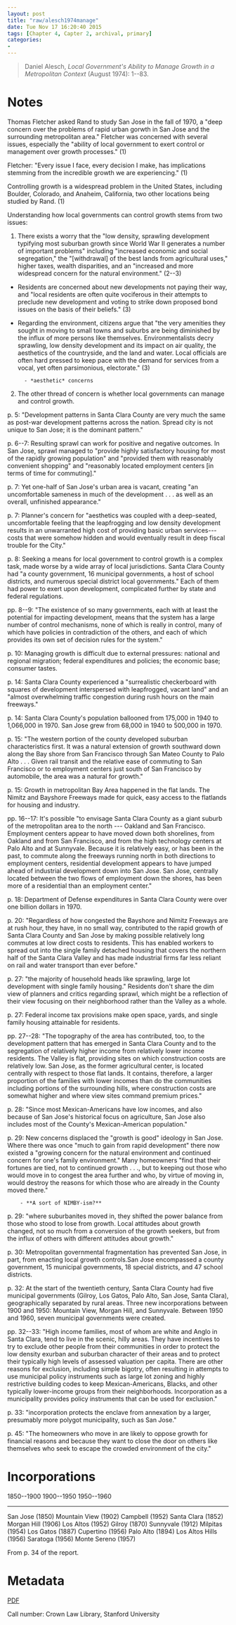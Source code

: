 ```yaml
---
layout: post
title: "raw/alesch1974manage"
date: Tue Nov 17 16:20:40 2015
tags: [Chapter 4, Capter 2, archival, primary]
categories: 
- 
---
```


> Daniel Alesch, *Local Government's Ability to Manage Growth in a Metropolitan Context* (August 1974): 1--83.

# Notes

Thomas Fletcher asked Rand to study San Jose in the fall of 1970, a "deep concern over the problems of rapid urban gorwth in San Jose and the surrounding metropolitan area." Fletcher was concerned with several issues, especially the "ability of local government to exert control or management over growth processes." (1)

Fletcher: "Every issue I face, every decision I make, has implications stemming from the incredible growth we are experiencing." (1)

Controlling growth is a widespread problem in the United States, including Boulder, Colorado, and Anaheim, California, two other locations being studied by Rand. (1)

Understanding how local governments can control growth stems from two issues:

1. There exists a worry that the "low density, sprawling development typifying most suburban growth since World War II generates a number of important problems" including "increased economic and social segregation," the "[withdrawal] of the best lands from agricultural uses," higher taxes, wealth disparities, and an "increased and more widespread concern for the natural environment." (2--3)

- Residents are concerned about new developments not paying their way, and "local residents are often quite vociferous in their attempts to preclude new development and voting to strike down proposed bond issues on the basis of their beliefs." (3)

- Regarding the environment, citizens argue that "the very amenities they sought in moving to small towns and suburbs are being diminished by the influx of more persons like themselves. Environmentalists decry sprawling, low density development and its impact on air quality, the aesthetics of the countryside, and the land and water. Local officials are often hard pressed to keep pace with the demand for services from a vocal, yet often parsimonious, electorate." (3)

		- *aesthetic* concerns

2. The other thread of concern is whether local governments can manage and control growth.

p. 5: "Development patterns in Santa Clara County are very much the same as post-war development patterns across the nation. Spread city is not unique to San Jose; it is the dominant pattern."

p. 6--7: Resulting sprawl can work for positive and negative outcomes. In San Jose, sprawl managed to "provide highly satisfactory housing for most of the rapidly growing population" and "provided them with reasonably convenient shopping" and "reasonably located employment centers [in terms of time for commuting]."

p. 7: Yet one-half of San Jose's urban area is vacant, creating "an uncomfortable sameness in much of the development . . . as well as an overall, unfinished appearance."

p. 7: Planner's concern for "aesthetics was coupled with a deep-seated, uncomfortable feeling that the leapfrogging and low density development results in an unwarranted high cost of providing basic urban services---costs that were somehow hidden and would eventually result in deep fiscal trouble for the City."

p. 8: Seeking a means for local government to control growth is a complex task, made worse by a wide array of local jurisdictions. Santa Clara County had "a county government, 16 municipal governments, a host of school districts, and numerous special district local governments." Each of them had power to exert upon development, complicated further by state and federal regulations.

pp. 8--9: "The existence of so many governments, each with at least the potential for impacting development, means that the system has a large number of control mechanisms, none of which is really in control, many of which have policies in contradiction of the others, and each of which provides its own set of decision rules for the system."

p. 10: Managing growth is difficult due to external pressures: national and regional migration; federal expenditures and policies; the economic base; consumer tastes.

p. 14: Santa Clara County experienced a "surrealistic checkerboard with squares of development interspersed with leapfrogged, vacant land" and an "almost overwhelming traffic congestion during rush hours on the main freeways."

p. 14: Santa Clara County's population ballooned from 175,000 in 1940 to 1,066,000 in 1970. San Jose grew from 68,000 in 1940 to 500,000 in 1970.

p. 15: "The western portion of the county developed suburban characteristics first. It was a natural extension of growth southward down along the Bay shore from San Francisco through San Mateo County to Palo Alto . . . Given rail transit and the relative ease of commuting to San Francisco or to employment centers just south of San Francisco by automobile, the area was a natural for growth."

p. 15: Growth in metropolitan Bay Area happened in the flat lands. The Nimitz and Bayshore Freeways made for quick, easy access to the flatlands for housing and industry.

pp. 16--17: It's possible "to envisage Santa Clara County as a giant suburb of the metropolitan area to the north --- Oakland and San Francisco. Employment centers appear to have moved down both shorelines, from Oakland and from San Francisco, and from the high technology centers at Palo Alto and at Sunnyvale. Because it is relatively easy, or has been in the past, to commute along the freeways running north in both directions to employment centers, residential development appears to have jumped ahead of industrial development down into San Jose. San Jose, centrally located between the two flows of employment down the shores, has been more of a residential than an employment center."

p. 18: Department of Defense expenditures in Santa Clara County were over one billion dollars in 1970.

p. 20: "Regardless of how congested the Bayshore and Nimitz Freeways are at rush hour, they have, in no small way, contributed to the rapid growth of Santa Clara County and San Jose by making possible relatively long commutes at low direct costs to residents. This has enabled workers to spread out into the single family detached housing that covers the northern half of the Santa Clara Valley and has made industrial firms far less reliant on rail and water transport than ever before."

p. 27: "the majority of household heads like sprawling, large lot development with single family housing." Residents don't share the dim view of planners and critics regarding sprawl, which might be a reflection of their view focusing on their neighborhood rather than the Valley as a whole.

p. 27: Federal income tax provisions make open space, yards, and single family housing attainable for residents.

pp. 27--28: "The topography of the area has contributed, too, to the development pattern that has emerged in Santa Clara County and to the segregation of relatively higher income from relatively lower income residents. The Valley is flat, providing sites on which construction costs are relatively low. San Jose, as the former agricultural center, is located centrally with respect to those flat lands. It contains, therefore, a larger proportion of the families with lower incomes than do the communities including portions of the surrounding hills, where construction costs are somewhat higher and where view sites command premium prices."

p. 28: "Since most Mexican-Americans have low incomes, and also because of San Jose's historical focus on agriculture, San Jose also includes most of the County's Mexican-American population."

p. 29: New concerns displaced the "growth is good" ideology in San Jose. Where there was once "much to gain from rapid development" there now existed a "growing concern for the natural environment and continued concern for one's family environment." Many homeowners "find that their fortunes are tied, not to continued growth . . ., but to keeping out those who would move in to congest the area further and who, by virtue of moving in, would destroy the reasons for which those who are already in the County moved there."

		- **A sort of NIMBY-ism?**

p. 29: "where suburbanites moved in, they shifted the power balance from those who stood to lose from growth. Local attitudes about growth changed, not so much from a conversion of the growth seekers, but from the influx of others with different attitudes about growth."

p. 30: Metropolitan governmental fragmentation has prevented San Jose, in part, from enacting local growth controls.San Jose encompassed a county government, 15 municipal governments, 18 special districts, and 47 school districts.

p. 32: At the start of the twentieth century, Santa Clara County had five municipal governments (Gilroy, Los Gatos, Palo Alto, San Jose, Santa Clara), geographically separated by rural areas. Three new incorporations between 1900 and 1950: Mountain View, Morgan Hill, and Sunnyvale. Between 1950 and 1960, seven municipal governments were created.

pp. 32--33: "High income families, most of whom are white and Anglo in Santa Clara, tend to live in the scenic, hilly areas. They have incentives to try to exclude other people from their communities in order to protect the low density exurban and suburban character of their areas and to protect their typically high levels of assessed valuation per capita. There are other reasons for exclusion, including simple bigotry, often resulting in attempts to use municipal policy instruments such as large lot zoning and highly restrictive building codes to keep Mexican-Americans, Blacks, and other typically lower-income groups from their neighborhoods. Incorporation as a municipality provides policy instruments that can be used for exclusion."

p. 33: "incorporation protects the enclave from annexation by a larger, presumably more polygot municipality, such as San Jose."

p. 45: "The homeowners who move in are likely to oppose growth for financial reasons and because they want to close the door on others like themselves who seek to escape the crowded environment of the city."

# Incorporations

1850--1900                  1900--1950					1950--1960
--------------------        ----------------------      -----------------------
San Jose (1850)				Mountain View (1902)		Campbell (1952)
Santa Clara (1852)			Morgan Hill (1906)			Los Altos (1952)
Gilroy (1870)				Sunnyvale (1912)			Milpitas (1954)
Los Gatos (1887)										Cupertino (1956)
Palo Alto (1894)										Los Altos Hills (1956)
                                                        Saratoga (1956)
														Monte Sereno (1957)

From p. 34 of the report.

# Metadata

[PDF](/research-files/alesch1974manage.pdf)

Call number: Crown Law Library, Stanford University


